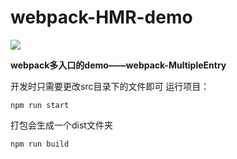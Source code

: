 # webpack-HMR-demo
![](https://img.shields.io/badge/xlupc-fortunate-brightgreen.svg)

**webpack多入口的demo——webpack-MultipleEntry**

开发时只需要更改src目录下的文件即可
运行项目：
```
npm run start
```
打包会生成一个dist文件夹
```
npm run build
```
